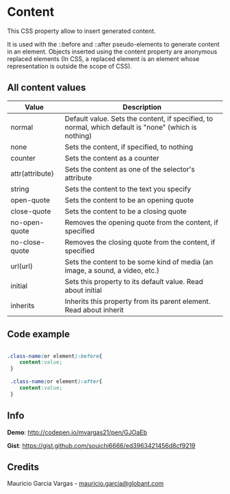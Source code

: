 # Content

This CSS property allow to insert generated content.

It is used with the ::before and ::after pseudo-elements to generate content in an element. Objects inserted using the content property are anonymous replaced elements (In CSS, a replaced element is an element whose representation is outside the scope of CSS).




## All content values

| Value |Description |
| ------------- | ----------- |
| normal  | Default value. Sets the content, if specified, to normal, which default is "none" (which is nothing)|
| none  | Sets the content, if specified, to nothing |
| counter	|Sets the content as a counter	|
|attr(attribute)| Sets the content as one of the selector's attribute|
|string  | Sets the content to the text you specify|
|open-quote  |  Sets the content to be an opening quote |
|close-quote  |  Sets the content to be a closing quote |
|no-open-quote  |  Removes the opening quote from the content, if specified|
|no-close-quote  |  Removes the closing quote from the content, if specified|
|url(url) |  Sets the content to be some kind of media (an image, a sound, a video, etc.)|
|initial | Sets this property to its default value. Read about initial|
|inherits |Inherits this property from its parent element. Read about inherit|



## Code example

```css

.class-name(or element):before{
 	content:value;
 }
 
 .class-name(or element):after{
 	content:value;
 }

```
    
## Info

__Demo__: http://codepen.io/mvargas21/pen/GJOaEb

__Gist__: https://gist.github.com/souichi6666/ed3963421456d8cf9219


## Credits

Mauricio Garcia Vargas - mauricio.garcia@globant.com